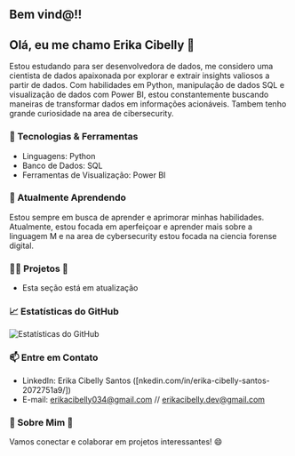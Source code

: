 ## Bem vind@!! 

## Olá, eu me chamo Erika Cibelly 👋

Estou estudando para ser desenvolvedora de dados, me considero uma cientista de dados apaixonada por explorar e extrair insights valiosos a partir de dados. Com habilidades em Python, manipulação de dados SQL e visualização de dados com Power BI, estou constantemente buscando maneiras de transformar dados em informações acionáveis. Tambem tenho grande curiosidade na area de cibersecurity.

### 🔧 Tecnologias & Ferramentas

- Linguagens: Python
- Banco de Dados: SQL
- Ferramentas de Visualização: Power BI

### 🌱 Atualmente Aprendendo

Estou sempre em busca de aprender e aprimorar minhas habilidades. Atualmente, estou focada em aperfeiçoar e aprender mais sobre a linguagem M e na area de cybersecurity estou focada na ciencia forense digital. 

### 👨‍💻 Projetos 🔄

- Esta seção está em atualização   

### 📈 Estatísticas do GitHub

![Estatísticas do GitHub](https://github-readme-stats.vercel.app/api?username=seuusername&show_icons=true&hide_title=true&hide_border=true)

### 📫 Entre em Contato

- LinkedIn: Erika Cibelly Santos ([nkedin.com/in/erika-cibelly-santos-2072751a9/])
- E-mail: erikacibelly034@gmail.com // erikacibelly.dev@gmail.com

### 💬 Sobre Mim 🔄



Vamos conectar e colaborar em projetos interessantes! 😄
